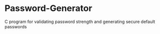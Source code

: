 # Password-Generator
C program for validating password strength and generating secure default passwords
